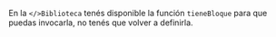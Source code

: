 En la `</>Biblioteca` tenés disponible la función `tieneBloque` para que puedas invocarla, no tenés que volver a definirla.

